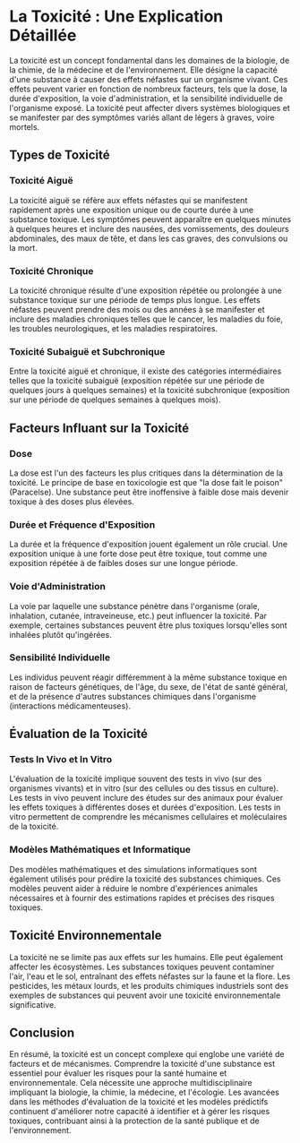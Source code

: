 # La Toxicité : Une Explication Détaillée

La toxicité est un concept fondamental dans les domaines de la biologie, de la chimie, de la médecine et de l'environnement. Elle désigne la capacité d'une substance à causer des effets néfastes sur un organisme vivant. Ces effets peuvent varier en fonction de nombreux facteurs, tels que la dose, la durée d'exposition, la voie d'administration, et la sensibilité individuelle de l'organisme exposé. La toxicité peut affecter divers systèmes biologiques et se manifester par des symptômes variés allant de légers à graves, voire mortels.

## Types de Toxicité

### Toxicité Aiguë
La toxicité aiguë se réfère aux effets néfastes qui se manifestent rapidement après une exposition unique ou de courte durée à une substance toxique. Les symptômes peuvent apparaître en quelques minutes à quelques heures et inclure des nausées, des vomissements, des douleurs abdominales, des maux de tête, et dans les cas graves, des convulsions ou la mort.

### Toxicité Chronique
La toxicité chronique résulte d'une exposition répétée ou prolongée à une substance toxique sur une période de temps plus longue. Les effets néfastes peuvent prendre des mois ou des années à se manifester et inclure des maladies chroniques telles que le cancer, les maladies du foie, les troubles neurologiques, et les maladies respiratoires.

### Toxicité Subaiguë et Subchronique
Entre la toxicité aiguë et chronique, il existe des catégories intermédiaires telles que la toxicité subaiguë (exposition répétée sur une période de quelques jours à quelques semaines) et la toxicité subchronique (exposition sur une période de quelques semaines à quelques mois).

## Facteurs Influant sur la Toxicité

### Dose
La dose est l'un des facteurs les plus critiques dans la détermination de la toxicité. Le principe de base en toxicologie est que "la dose fait le poison" (Paracelse). Une substance peut être inoffensive à faible dose mais devenir toxique à des doses plus élevées.

### Durée et Fréquence d'Exposition
La durée et la fréquence d'exposition jouent également un rôle crucial. Une exposition unique à une forte dose peut être toxique, tout comme une exposition répétée à de faibles doses sur une longue période.

### Voie d'Administration
La voie par laquelle une substance pénètre dans l'organisme (orale, inhalation, cutanée, intraveineuse, etc.) peut influencer la toxicité. Par exemple, certaines substances peuvent être plus toxiques lorsqu'elles sont inhalées plutôt qu'ingérées.

### Sensibilité Individuelle
Les individus peuvent réagir différemment à la même substance toxique en raison de facteurs génétiques, de l'âge, du sexe, de l'état de santé général, et de la présence d'autres substances chimiques dans l'organisme (interactions médicamenteuses).

## Évaluation de la Toxicité

### Tests In Vivo et In Vitro
L'évaluation de la toxicité implique souvent des tests in vivo (sur des organismes vivants) et in vitro (sur des cellules ou des tissus en culture). Les tests in vivo peuvent inclure des études sur des animaux pour évaluer les effets toxiques à différentes doses et durées d'exposition. Les tests in vitro permettent de comprendre les mécanismes cellulaires et moléculaires de la toxicité.

### Modèles Mathématiques et Informatique
Des modèles mathématiques et des simulations informatiques sont également utilisés pour prédire la toxicité des substances chimiques. Ces modèles peuvent aider à réduire le nombre d'expériences animales nécessaires et à fournir des estimations rapides et précises des risques toxiques.

## Toxicité Environnementale

La toxicité ne se limite pas aux effets sur les humains. Elle peut également affecter les écosystèmes. Les substances toxiques peuvent contaminer l'air, l'eau et le sol, entraînant des effets néfastes sur la faune et la flore. Les pesticides, les métaux lourds, et les produits chimiques industriels sont des exemples de substances qui peuvent avoir une toxicité environnementale significative.

## Conclusion

En résumé, la toxicité est un concept complexe qui englobe une variété de facteurs et de mécanismes. Comprendre la toxicité d'une substance est essentiel pour évaluer les risques pour la santé humaine et environnementale. Cela nécessite une approche multidisciplinaire impliquant la biologie, la chimie, la médecine, et l'écologie. Les avancées dans les méthodes d'évaluation de la toxicité et les modèles prédictifs continuent d'améliorer notre capacité à identifier et à gérer les risques toxiques, contribuant ainsi à la protection de la santé publique et de l'environnement.